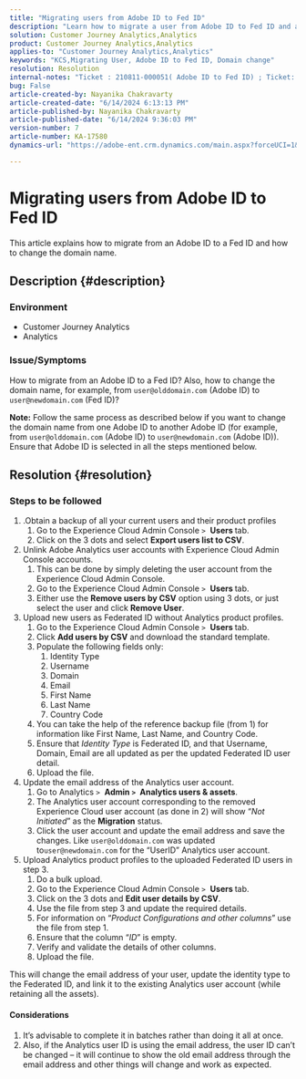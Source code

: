 ```yaml
---
title: "Migrating users from Adobe ID to Fed ID"
description: "Learn how to migrate a user from Adobe ID to Fed ID and also changing the domain name."
solution: Customer Journey Analytics,Analytics
product: Customer Journey Analytics,Analytics
applies-to: "Customer Journey Analytics,Analytics"
keywords: "KCS,Migrating User, Adobe ID to Fed ID, Domain change"
resolution: Resolution
internal-notes: "Ticket : 210811-000051( Adobe ID to Fed ID) ; Ticket: 210916-000306 (Adobe ID to Adobe ID)"
bug: False
article-created-by: Nayanika Chakravarty
article-created-date: "6/14/2024 6:13:13 PM"
article-published-by: Nayanika Chakravarty
article-published-date: "6/14/2024 9:36:03 PM"
version-number: 7
article-number: KA-17580
dynamics-url: "https://adobe-ent.crm.dynamics.com/main.aspx?forceUCI=1&pagetype=entityrecord&etn=knowledgearticle&id=ffaeb4be-792a-ef11-840b-6045bd006704"

---
```

# Migrating users from Adobe ID to Fed ID


This article explains how to migrate from an Adobe ID to a Fed ID and how to change the domain name.

## Description {#description}


### <b>Environment</b>

- Customer Journey Analytics
- Analytics




### <b>Issue/Symptoms</b>

How to migrate from an Adobe ID to a Fed ID? Also, how to change the domain name, for example, from `user@olddomain.com` (Adobe ID) to `user@newdomain.com` (Fed ID)?

<b>Note:</b> Follow the same process as described below if you want to change the domain name from one Adobe ID to another Adobe ID (for example, from `user@olddomain.com` (Adobe ID) to `user@newdomain.com` (Adobe ID)). Ensure that Adobe ID is selected in all the steps mentioned below.


## Resolution {#resolution}


### <b>Steps to be followed</b>

1. .Obtain a backup of all your current users and their product profiles
    1. Go to the Experience Cloud Admin Console `>`  <b>Users </b>tab.
    2. Click on the 3 dots and select <b>Export users list to CSV</b>.
2. Unlink Adobe Analytics user accounts with Experience Cloud Admin Console accounts.
    1. This can be done by simply deleting the user account from the Experience Cloud Admin Console.
    2. Go to the Experience Cloud Admin Console `>`  <b>Users </b>tab.
    3. Either use the <b>Remove users by CSV</b> option using 3 dots, or just select the user and click <b>Remove User</b>.
3. Upload new users as Federated ID without Analytics product profiles.
    1. Go to the Experience Cloud Admin Console `>`  <b>Users </b>tab.
    2. Click <b>Add users by CSV</b> and download the standard template.
    3. Populate the following fields only:
        1. Identity Type
        2. Username
        3. Domain
        4. Email
        5. First Name
        6. Last Name
        7. Country Code
    4. You can take the help of the reference backup file (from 1) for information like First Name, Last Name, and Country Code.
    5. Ensure that *Identity Type* is Federated ID, and that Username, Domain, Email are all updated as per the updated Federated ID user detail.
    6. Upload the file.
4. Update the email address of the Analytics user account.
    1. Go to Analytics `>`  <b>Admin `>` </b> <b>Analytics users & assets</b>.
    2. The Analytics user account corresponding to the removed Experience Cloud user account (as done in 2) will show “*Not Initiated*” as the <b>Migration</b> status.
    3. Click the user account and update the email address and save the changes. Like `user@olddomain.com` was updated to`user@newdomain.com` for the “UserID” Analytics user account.
5. Upload Analytics product profiles to the uploaded Federated ID users in step 3.
    1. Do a bulk upload.
    2. Go to the Experience Cloud Admin Console `>`  <b>Users </b>tab.
    3. Click on the 3 dots and <b>Edit user details by CSV</b>.
    4. Use the file from step 3 and update the required details.
    5. For information on “*Product Configurations and other columns*” use the file from step 1.
    6. Ensure that the column “*ID*” is empty.
    7. Verify and validate the details of other columns.
    8. Upload the file.


This will change the email address of your user, update the identity type to the Federated ID, and link it to the existing Analytics user account (while retaining all the assets).

#### Considerations

1. It’s advisable to complete it in batches rather than doing it all at once.
2. Also, if the Analytics user ID is using the email address, the user ID can’t be changed – it will continue to show the old email address through the email address and other things will change and work as expected.

